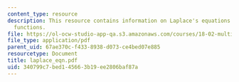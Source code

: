 ```yaml
---
content_type: resource
description: This resource contains information on Laplace's equations and harmonic
  functions.
file: https://ol-ocw-studio-app-qa.s3.amazonaws.com/courses/18-02-multivariable-calculus-spring-2006/340799c7bed145663b19ee2806baf87a_laplace_eqn.pdf
file_type: application/pdf
parent_uid: 67ae370c-f433-8938-d073-ce4bed07e885
resourcetype: Document
title: laplace_eqn.pdf
uid: 340799c7-bed1-4566-3b19-ee2806baf87a
---
```

